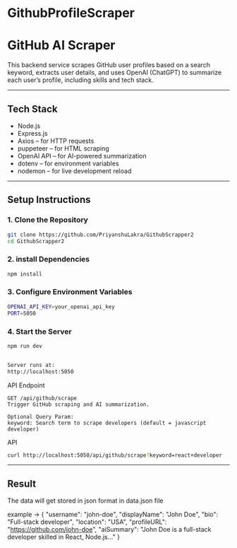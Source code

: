 # GithubProfileScraper

# GitHub AI Scraper

This backend service scrapes GitHub user profiles based on a search keyword, extracts user details, and uses OpenAI (ChatGPT) to summarize each user’s profile, including skills and tech stack.

---

## Tech Stack

- Node.js
- Express.js
- Axios – for HTTP requests
- puppeteer – for HTML scraping
- OpenAI API – for AI-powered summarization
- dotenv – for environment variables
- nodemon – for live development reload

---

## Setup Instructions

### 1. Clone the Repository

```bash
git clone https://github.com/PriyanshuLakra/GithubScrapper2
cd GithubScrapper2

```
### 2. install Dependencies

```bash
npm install

```
### 3. Configure Environment Variables

```bash
OPENAI_API_KEY=your_openai_api_key
PORT=5050

```
### 4. Start the Server

```bash
npm run dev


Server runs at:
http://localhost:5050

```
API Endpoint

```
GET /api/github/scrape
Trigger GitHub scraping and AI summarization.

Optional Query Param:
keyword: Search term to scrape developers (default = javascript developer)

```
API 
```bash
curl http://localhost:5050/api/github/scrape?keyword=react+developer


`````
---

## Result

The data will get stored in json format in data.json file 

example ->  {
      "username": "john-doe",
      "displayName": "John Doe",
      "bio": "Full-stack developer",
      "location": "USA",
      "profileURL": "https://github.com/john-doe",
      "aiSummary": "John Doe is a full-stack developer skilled in React, Node.js..."
    }










